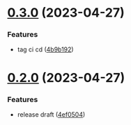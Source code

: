 # [0.3.0](https://github.com/mubin986/github-actions-sharing-data/compare/v0.2.0...v0.3.0) (2023-04-27)


### Features

* tag ci cd ([4b9b192](https://github.com/mubin986/github-actions-sharing-data/commit/4b9b192b2e4f004a7ac3bea84a2656f0969916a8))



# [0.2.0](https://github.com/mubin986/github-actions-sharing-data/compare/4ef0504dc800176706c44955dbf8f61ddf6f14ff...v0.2.0) (2023-04-27)


### Features

* release draft ([4ef0504](https://github.com/mubin986/github-actions-sharing-data/commit/4ef0504dc800176706c44955dbf8f61ddf6f14ff))



